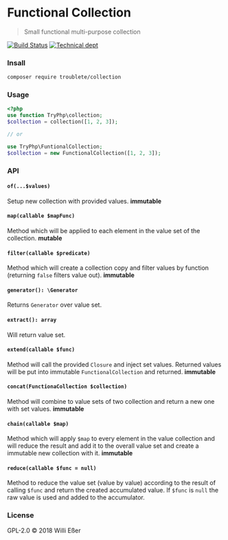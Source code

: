 # Functional Collection
> Small functional multi-purpose collection

[![Build Status](https://travis-ci.org/troublete/functional-collection.svg?branch=master)](https://travis-ci.org/troublete/functional-collection)
[![Technical dept](https://sonarcloud.io/api/badges/measure?key=functional-collection-library&metric=sqale_debt_ratio)](https://sonarcloud.io/dashboard/index/functional-collection-library)

### Insall

```bash
composer require troublete/collection
```

### Usage

```php
<?php
use function TryPhp\collection;
$collection = collection([1, 2, 3]);

// or

use TryPhp\FuntionalCollection;
$collection = new FunctionalCollection([1, 2, 3]);
```

### API

#### `of(...$values)`

Setup new collection with provided values. **immutable**

#### `map(callable $mapFunc)`

Method which will be applied to each element in the value set of the collection. **mutable**

#### `filter(callable $predicate)`

Method which will create a collection copy and filter values by function (returning `false` filters value out). **immutable**

#### `generator(): \Generator`

Returns `Generator` over value set.

#### `extract(): array`

Will return value set.

#### `extend(callable $func)`

Method will call the provided `Closure` and inject set values. Returned values will be put into immutable `FunctionalCollection` and returned. **immutable**

#### `concat(FunctionaCollection $collection)`

Method will combine to value sets of two collection and return a new one with set values. **immutable**

#### `chain(callable $map)`

Method which will apply `$map` to every element in the value collection and will reduce the result and add it to the overall value set and create a immutable new collection with it. **immutable**

#### `reduce(callable $func = null)`

Method to reduce the value set (value by value) according to the result of calling `$func` and return the created accumulated value. If `$func` is `null` the raw value is used and added to the accumulator.

### License

GPL-2.0 © 2018 Willi Eßer
